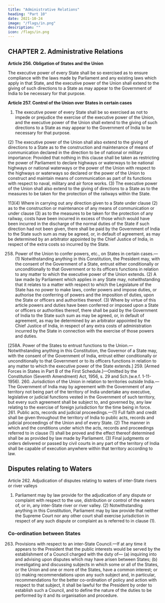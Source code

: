 ```yaml
---
title: "Administrative Relations"
heading: "Part 10"
date: 2021-10-24
image: "/flags/in.png"
description: ""
icon: /flags/in.png
---
```



## CHAPTER 2. Administrative Relations

<!-- General -->

**Article 256. Obligation of States and the Union**

The executive power of every State shall be so exercised as to ensure compliance with the laws made by Parliament and any existing laws which apply in that State, and the executive power of the Union shall extend to the giving of such directions to a State as may appear to the
Government of India to be necessary for that purpose.

**Article 257. Control of the Union over States in certain cases**

1) The executive power of every State shall be so exercised as not to impede or prejudice the exercise of the executive power of the Union, and the
executive power of the Union shall extend to the giving of such directions to a State as may appear to the
Government of India to be necessary for that purpose.

(2) The executive power of the Union shall also extend to the giving of directions to a State as to the
construction and maintenance of means of communication declared in the direction to be of national or
military importance:
Provided that nothing in this clause shall be taken as restricting the power of Parliament to declare
highways or waterways to be national highways or national waterways or the power of the Union with
respect to the highways or waterways so declared or the power of the Union to construct and maintain
means of communication as part of its functions with respect to naval, military and air force works.
(3) The executive power of the Union shall also extend to the giving of directions to a State as to the
measures to be taken for the protection of the railways within the State.
<!-- 1. The words and letters “specified in Part A and Part B of the First Schedule” omitted by the Constitution (Seventh Amendment)
Act, 1956, s. 29 and Sch. (w.e.f. 1-11-1956). -->
113(4) Where in carrying out any direction given to a State under clause (2) as to the construction or
maintenance of any means of communication or under clause (3) as to the measures to be taken for the
protection of any railway, costs have been incurred in excess of those which would have been incurred in
the discharge of the normal duties of the State if such direction had not been given, there shall be paid by
the Government of India to the State such sum as may be agreed, or, in default of agreement, as may be
determined by an arbitrator appointed by the Chief Justice of India, in respect of the extra costs so incurred
by the State.

<!-- [257A. Assistance to States by deployment of armed forces or other forces of the Union.].—
Omitted by the Constitution (Forty-fourth Amendment) Act, 1978, s. 33 (w.e.f. 20-6-1979). -->

258. Power of the Union to confer powers, etc., on States in certain cases.—(1) Notwithstanding
anything in this Constitution, the President may, with the consent of the Government of a State, entrust
either conditionally or unconditionally to that Government or to its officers functions in relation to any
matter to which the executive power of the Union extends.
(2) A law made by Parliament which applies in any State may, notwithstanding that it relates to a matter
with respect to which the Legislature of the State has no power to make laws, confer powers and impose
duties, or authorise the conferring of powers and the imposition of duties, upon the State or officers and
authorities thereof.
(3) Where by virtue of this article powers and duties have been conferred or imposed upon a State or
officers or authorities thereof, there shall be paid by the Government of India to the State such sum as may
be agreed, or, in default of agreement, as may be determined by an arbitrator appointed by the Chief Justice
of India, in respect of any extra costs of administration incurred by the State in connection with the exercise
of those powers and duties.

[258A. Power of the States to entrust functions to the Union.—Notwithstanding anything in this
Constitution, the Governor of a State may, with the consent of the Government of India, entrust either
conditionally or unconditionally to that Government or to its officers functions in relation to any matter to
which the executive power of the State extends.]
259. [Armed Forces in States in Part B of the First Schedule.]—Omitted by the Constitution (Seventh
Amendment) Act, 1956, s. 29 and Sch.(w.e.f. 1-11-1956).
260. Jurisdiction of the Union in relation to territories outside India.—The Government of India
may by agreement with the Government of any territory not being part of the territory of India undertake
any executive, legislative or judicial functions vested in the Government of such territory, but every such
agreement shall be subject to, and governed by, any law relating to the exercise of foreign jurisdiction for
the time being in force.
261. Public acts, records and judicial proceedings.—(1) Full faith and credit shall be given
throughout the territory of India to public acts, records and judicial proceedings of the Union and of every
State.
(2) The manner in which and the conditions under which the acts, records and proceedings referred to
in clause (1) shall be proved and the effect thereof determined shall be as provided by law made by
Parliament.
(3) Final judgments or orders delivered or passed by civil courts in any part of the territory of India
shall be capable of execution anywhere within that territory according to law.
<!-- 1. Ins. by the Constitution (Forty-second Amendment) Act, 1976, s. 43 (w.e.f. 3-1-1977).
2. Ins. by the Constitution (Seventh Amendment) Act, 1956, s. 18 (w.e.f. 1-11-1956). -->

## Disputes relating to Waters

Article 262. Adjudication of disputes relating to waters of inter-State rivers or river valleys

1) Parliament may by law provide for the adjudication of any dispute or complaint with respect to the use,
distribution or control of the waters of, or in, any inter-State river or river valley.
(2) Notwithstanding anything in this Constitution, Parliament may by law provide that neither the
Supreme Court nor any other court shall exercise jurisdiction in respect of any such dispute or complaint
as is referred to in clause (1).

### Co-ordination between States

263. Provisions with respect to an inter-State Council.—If at any time it appears to the President that the public interests would be served by the establishment of a Council charged with the duty of—
(a) inquiring into and advising upon disputes which may have arisen between States;
(b) investigating and discussing subjects in which some or all of the States, or the Union and one
or more of the States, have a common interest; or
(c) making recommendations upon any such subject and, in particular, recommendations for the
better co-ordination of policy and action with respect to that subject,
it shall be lawful for the President by order to establish such a Council, and to define the nature of the duties
to be performed by it and its organisation and procedure.

